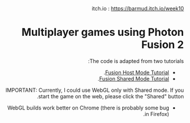 <div dir='rtl' lang='he'>

itch.io : 
https://barmud.itch.io/week10

# Multiplayer games using Photon Fusion 2

The code is adapted from two tutorials:

* [Fusion Host Mode Tutorial](https://doc.photonengine.com/fusion/current/tutorials/host-mode-basics).
* [Fusion Shared Mode Tutorial](https://doc.photonengine.com/fusion/current/tutorials/shared-mode-basics).

IMPORTANT: Currently, I could use WebGL only with Shared mode. If you start the game on the web, please click the "Shared" button.

* WebGL builds work better on Chrome (there is probably some bug in Firefox).

</div>
